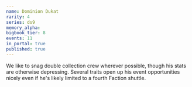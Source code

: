 ```yaml
---
name: Dominion Dukat
rarity: 4
series: ds9
memory_alpha:
bigbook_tier: 8
events: 11
in_portal: true
published: true
---
```


We like to snag double collection crew wherever possible, though his stats are otherwise depressing. Several traits open up his event opportunities nicely even if he's likely limited to a fourth Faction shuttle.
